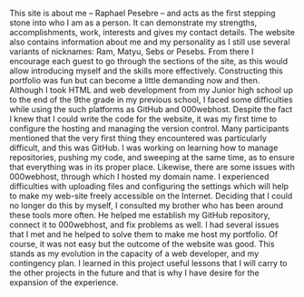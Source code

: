 This site is about me – Raphael Pesebre – and acts as the first stepping stone into who I am as a person. It can demonstrate my strengths, accomplishments, work, interests and gives my contact details. The website also contains information about me and my personality as I still use several variants of nicknames: Ram, Matyu, Sebs or Pesebs. From there I encourage each guest to go through the sections of the site, as this would allow introducing myself and the skills more effectively.
Constructing this portfolio was fun but can become a little demanding now and then. Although I took HTML and web development from my Junior high school up to the end of the 9the grade in my previous school, I faced some difficulties while using the such platforms as GitHub and 000webhost. Despite the fact I knew that I could write the code for the website, it was my first time to configure the hosting and managing the version control.
Many participants mentioned that the very first thing they encountered was particularly difficult, and this was GitHub. I was working on learning how to manage repositories, pushing my code, and sweeping at the same time, as to ensure that everything was in its proper place. Likewise, there are some issues with 000webhost, through which I hosted my domain name. I experienced difficulties with uploading files and configuring the settings which will help to make my web-site freely accessible on the Internet.
Deciding that I could no longer do this by myself, I consulted my brother who has been around these tools more often. He helped me establish my GitHub repository, connect it to 000webhost, and fix problems as well. I had several issues that I met and he helped to solve them to make me host my portfolio.
Of course, it was not easy but the outcome of the website was good. This stands as my evolution in the capacity of a web developer, and my contingency plan. I learned in this project useful lessons that I will carry to the other projects in the future and that is why I have desire for the expansion of the experience.
